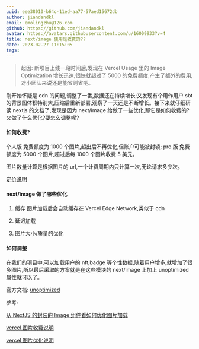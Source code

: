 ```yaml
---
uuid: eee38010-b64c-11ed-aa77-57aed15672db
author: jiandandkl
email: emolingzhu@126.com
github: https://github.com/jiandandkl
avatar: https://avatars.githubusercontent.com/u/16009933?v=4
title: next/image 使用是收费的??
date: 2023-02-27 11:15:05
tags:
---
```


> 起因: 新项目上线一段时间后,发现在 Vercel Usage 里的 Image Optimization 增长迅速,很快就超过了 5000 的免费额度,产生了额外的费用,对小团队来说还是能省则省吧。

刚开始怀疑是 cdn 的问题,调整了一番,数据还在持续增长;又发现有个用作用户 sbt 的背景图体积特别大,压缩后重新部署,观察了一天还是不断增长。接下来就仔细研读 nextjs 的文档了,发现是因为 next/image 给做了一些优化,那它是如何收费的?又做了什么优化?要怎么调整呢?

#### 如何收费?

个人版 免费额度为 1000 个图片,超出后不再优化,但账户可能被封锁;
pro 版 免费额度为 5000 个图片,超过后每 1000 个图片收费 5 美元。

图片数量计算是根据图片的 url,一个计费周期内只计算一次,无论请求多少次。

[定价说明](https://vercel.com/docs/concepts/image-optimization/limits-and-pricing)

#### next/image 做了哪些优化

1. 缓存
   图片加载后会自动缓存在 Vercel Edge Network,类似于 cdn

2. 延迟加载

3. 图片大小/质量的优化

#### 如何调整

在我们的项目中,可以加载用户的 nft,badge 等个性数据,随着用户增多,就增加了很多图片,所以最后采取的方案就是在这些模块的 next/image 上加上 unoptimized 属性就可以了。

官方文档: [unoptimized](https://nextjs.org/docs/api-reference/next/image#unoptimized)

参考:

[从 NextJS 的封装的 Image 组件看如何优化图片加载](https://juejin.cn/post/7110240631531765797)

[vercel 图片收费说明](https://vercel.com/docs/concepts/image-optimization/managing-image-optimization-costs)

[vercel 图片优化说明](https://vercel.com/docs/concepts/image-optimization#benefits)

